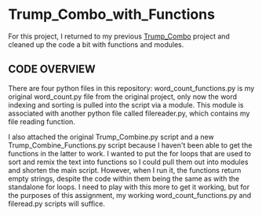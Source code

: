 # Trump_Combo_with_Functions

For this project, I returned to my previous [Trump_Combo](https://github.com/NatePadgett/Trump_Combo) project and cleaned up the code a bit with functions and modules.

CODE OVERVIEW
-------------

There are four python files in this repository: word_count_functions.py is my original word_count.py file from the original project, only now the word indexing and sorting is pulled into the script via a module. This module is associated with another python file called filereader.py, which contains my file reading function. 

I also attached the original Trump_Combine.py script and a new Trump_Combine_Functions.py script because I haven't been able to get the functions in the latter to work. I wanted to put the for loops that are used to sort and remix the text into functions so I could pull them out into modules and shorten the main script. However, when I run it, the functions return empty strings, despite the code within them being the same as with the standalone for loops. I need to play with this more to get it working, but for the purposes of this assignment, my working word_count_functions.py and fileread.py scripts will suffice. 

